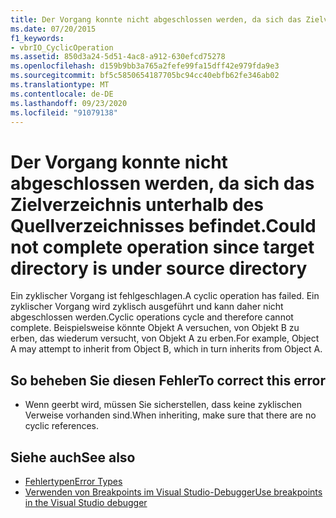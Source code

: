 ```yaml
---
title: Der Vorgang konnte nicht abgeschlossen werden, da sich das Zielverzeichnis unterhalb des Quellverzeichnisses befindet.
ms.date: 07/20/2015
f1_keywords:
- vbrIO_CyclicOperation
ms.assetid: 850d3a24-5d51-4ac8-a912-630efcd75278
ms.openlocfilehash: d159b9bb3a765a2fefe99fa15dff42e979fda9e3
ms.sourcegitcommit: bf5c5850654187705bc94cc40ebfb62fe346ab02
ms.translationtype: MT
ms.contentlocale: de-DE
ms.lasthandoff: 09/23/2020
ms.locfileid: "91079138"
---
```

# <a name="could-not-complete-operation-since-target-directory-is-under-source-directory"></a><span data-ttu-id="1a551-102">Der Vorgang konnte nicht abgeschlossen werden, da sich das Zielverzeichnis unterhalb des Quellverzeichnisses befindet.</span><span class="sxs-lookup"><span data-stu-id="1a551-102">Could not complete operation since target directory is under source directory</span></span>

<span data-ttu-id="1a551-103">Ein zyklischer Vorgang ist fehlgeschlagen.</span><span class="sxs-lookup"><span data-stu-id="1a551-103">A cyclic operation has failed.</span></span> <span data-ttu-id="1a551-104">Ein zyklischer Vorgang wird zyklisch ausgeführt und kann daher nicht abgeschlossen werden.</span><span class="sxs-lookup"><span data-stu-id="1a551-104">Cyclic operations cycle and therefore cannot complete.</span></span> <span data-ttu-id="1a551-105">Beispielsweise könnte Objekt A versuchen, von Objekt B zu erben, das wiederum versucht, von Objekt A zu erben.</span><span class="sxs-lookup"><span data-stu-id="1a551-105">For example, Object A may attempt to inherit from Object B, which in turn inherits from Object A.</span></span>  
  
## <a name="to-correct-this-error"></a><span data-ttu-id="1a551-106">So beheben Sie diesen Fehler</span><span class="sxs-lookup"><span data-stu-id="1a551-106">To correct this error</span></span>  
  
- <span data-ttu-id="1a551-107">Wenn geerbt wird, müssen Sie sicherstellen, dass keine zyklischen Verweise vorhanden sind.</span><span class="sxs-lookup"><span data-stu-id="1a551-107">When inheriting, make sure that there are no cyclic references.</span></span>  
  
## <a name="see-also"></a><span data-ttu-id="1a551-108">Siehe auch</span><span class="sxs-lookup"><span data-stu-id="1a551-108">See also</span></span>

- [<span data-ttu-id="1a551-109">Fehlertypen</span><span class="sxs-lookup"><span data-stu-id="1a551-109">Error Types</span></span>](../programming-guide/language-features/error-types.md)
- [<span data-ttu-id="1a551-110">Verwenden von Breakpoints im Visual Studio-Debugger</span><span class="sxs-lookup"><span data-stu-id="1a551-110">Use breakpoints in the Visual Studio debugger</span></span>](/visualstudio/debugger/using-breakpoints)
